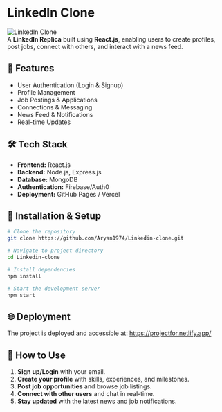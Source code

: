 # LinkedIn Clone

![LinkedIn Clone](https://your-image-link.com)  
A **LinkedIn Replica** built using **React.js**, enabling users to create profiles, post jobs, connect with others, and interact with a news feed.

## 🚀 Features
- User Authentication (Login & Signup)
- Profile Management
- Job Postings & Applications
- Connections & Messaging
- News Feed & Notifications
- Real-time Updates

## 🛠 Tech Stack
- **Frontend:** React.js
- **Backend:** Node.js, Express.js
- **Database:** MongoDB
- **Authentication:** Firebase/Auth0
- **Deployment:** GitHub Pages / Vercel

## 📂 Installation & Setup
```sh
# Clone the repository
git clone https://github.com/Aryan1974/Linkedin-clone.git

# Navigate to project directory
cd Linkedin-clone

# Install dependencies
npm install

# Start the development server
npm start
```

## 🌐 Deployment
The project is deployed and accessible at: https://projectfor.netlify.app/

## 🎯 How to Use
1. **Sign up/Login** with your email.
2. **Create your profile** with skills, experiences, and milestones.
3. **Post job opportunities** and browse job listings.
4. **Connect with other users** and chat in real-time.
5. **Stay updated** with the latest news and job notifications.
